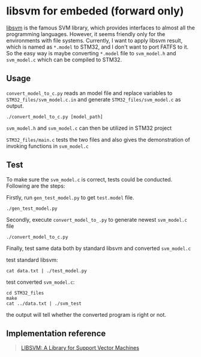 # libsvm for embeded (forward only)

[libsvm](https://www.csie.ntu.edu.tw/~cjlin/libsvm/) is the famous SVM library, which provides interfaces to almost all the programming languages. However, it seems friendly only for the environments with file systems. Currently, I want to apply libsvm result, which is named as `*.model` to STM32, and I don't want to port FATFS to it. So the easy way is maybe converting `*.model` file to `svm_model.h` and `svm_model.c` which can be compiled to STM32.

## Usage

`convert_model_to_c.py` reads an model file and replace variables to `STM32_files/svm_model.c.in` and generate `STM32_files/svm_model.c` as output.

```
./convert_model_to_c.py [model_path]
```

`svm_model.h` and `svm_model.c` can then be utilized in STM32 project

`STM32_files/main.c` tests the two files and also gives the demonstration of invoking functions in `svm_model.c`


## Test

To make sure the `svm_model.c` is correct, tests could be conducted. Following are the steps:

Firstly, run `gen_test_model.py` to get `test.model` file.

```
./gen_test_model.py
```

Secondly, execute `convert_model_to_.py` to generate newest `svm_model.c` file

```
./convert_model_to_c.py
```

Finally, test same data both by standard libsvm and converted `svm_model.c`

test standard libsvm:

```
cat data.txt | ./test_model.py
```

test converted `svm_model.c`:

```
cd STM32_files
make
cat ../data.txt | ./svm_test
```

the output will tell whether the converted program is right or not.

## Implementation reference

> [LIBSVM: A Library for Support Vector Machines](https://www.csie.ntu.edu.tw/~cjlin/papers/libsvm.pdf)

